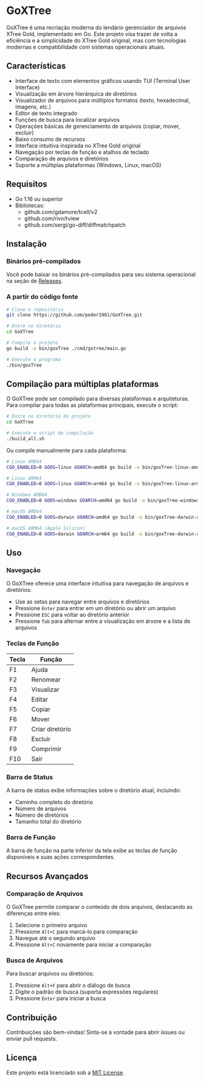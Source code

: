 # GoXTree

GoXTree é uma recriação moderna do lendário gerenciador de arquivos XTree Gold, implementado em Go. Este projeto visa trazer de volta a eficiência e a simplicidade do XTree Gold original, mas com tecnologias modernas e compatibilidade com sistemas operacionais atuais.

## Características

- Interface de texto com elementos gráficos usando TUI (Terminal User Interface)
- Visualização em árvore hierárquica de diretórios
- Visualizador de arquivos para múltiplos formatos (texto, hexadecimal, imagens, etc.)
- Editor de texto integrado
- Funções de busca para localizar arquivos
- Operações básicas de gerenciamento de arquivos (copiar, mover, excluir)
- Baixo consumo de recursos
- Interface intuitiva inspirada no XTree Gold original
- Navegação por teclas de função e atalhos de teclado
- Comparação de arquivos e diretórios
- Suporte a múltiplas plataformas (Windows, Linux, macOS)

## Requisitos

- Go 1.16 ou superior
- Bibliotecas:
  - github.com/gdamore/tcell/v2
  - github.com/rivo/tview
  - github.com/sergi/go-diff/diffmatchpatch

## Instalação

### Binários pré-compilados

Você pode baixar os binários pré-compilados para seu sistema operacional na seção de [Releases](https://github.com/peder1981/GoXTree/releases).

### A partir do código fonte

```bash
# Clone o repositório
git clone https://github.com/peder1981/GoXTree.git

# Entre no diretório
cd GoXTree

# Compile o projeto
go build -o bin/goxTree ./cmd/gxtree/main.go

# Execute o programa
./bin/goxTree
```

## Compilação para múltiplas plataformas

O GoXTree pode ser compilado para diversas plataformas e arquiteturas. Para compilar para todas as plataformas principais, execute o script:

```bash
# Entre no diretório do projeto
cd GoXTree

# Execute o script de compilação
./build_all.sh
```

Ou compile manualmente para cada plataforma:

```bash
# Linux AMD64
CGO_ENABLED=0 GOOS=linux GOARCH=amd64 go build -o bin/goxTree-linux-amd64 ./cmd/gxtree/main.go

# Linux ARM64
CGO_ENABLED=0 GOOS=linux GOARCH=arm64 go build -o bin/goxTree-linux-arm64 ./cmd/gxtree/main.go

# Windows AMD64
CGO_ENABLED=0 GOOS=windows GOARCH=amd64 go build -o bin/goxTree-windows-amd64.exe ./cmd/gxtree/main.go

# macOS AMD64
CGO_ENABLED=0 GOOS=darwin GOARCH=amd64 go build -o bin/goxTree-darwin-amd64 ./cmd/gxtree/main.go

# macOS ARM64 (Apple Silicon)
CGO_ENABLED=0 GOOS=darwin GOARCH=arm64 go build -o bin/goxTree-darwin-arm64 ./cmd/gxtree/main.go
```

## Uso

### Navegação

O GoXTree oferece uma interface intuitiva para navegação de arquivos e diretórios:

- Use as setas para navegar entre arquivos e diretórios
- Pressione `Enter` para entrar em um diretório ou abrir um arquivo
- Pressione `ESC` para voltar ao diretório anterior
- Pressione `Tab` para alternar entre a visualização em árvore e a lista de arquivos

### Teclas de Função

| Tecla | Função |
|-------|--------|
| F1 | Ajuda |
| F2 | Renomear |
| F3 | Visualizar |
| F4 | Editar |
| F5 | Copiar |
| F6 | Mover |
| F7 | Criar diretório |
| F8 | Excluir |
| F9 | Comprimir |
| F10 | Sair |

### Barra de Status

A barra de status exibe informações sobre o diretório atual, incluindo:
- Caminho completo do diretório
- Número de arquivos
- Número de diretórios
- Tamanho total do diretório

### Barra de Função

A barra de função na parte inferior da tela exibe as teclas de função disponíveis e suas ações correspondentes.

## Recursos Avançados

### Comparação de Arquivos

O GoXTree permite comparar o conteúdo de dois arquivos, destacando as diferenças entre eles:

1. Selecione o primeiro arquivo
2. Pressione `Alt+C` para marcá-lo para comparação
3. Navegue até o segundo arquivo
4. Pressione `Alt+C` novamente para iniciar a comparação

### Busca de Arquivos

Para buscar arquivos ou diretórios:

1. Pressione `Alt+F` para abrir o diálogo de busca
2. Digite o padrão de busca (suporta expressões regulares)
3. Pressione `Enter` para iniciar a busca

## Contribuição

Contribuições são bem-vindas! Sinta-se à vontade para abrir issues ou enviar pull requests.

## Licença

Este projeto está licenciado sob a [MIT License](LICENSE).
